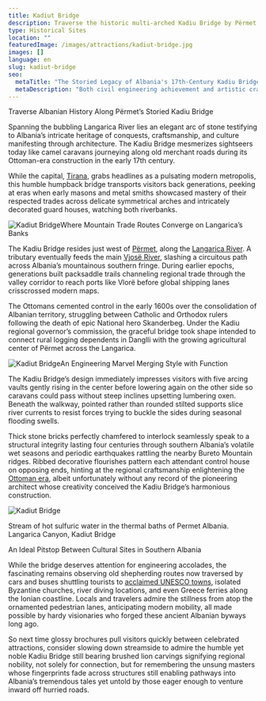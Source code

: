 ```yaml
---
title: Kadiut Bridge
description: Traverse the historic multi-arched Kadiu Bridge by Përmet displaying proud regional stonemasonry techniques that first connected logging villages across the Langarica River centuries before modern transportation infrastructure carved through Albania's southern mountains.
type: Historical Sites
location: ""
featuredImage: /images/attractions/kadiut-bridge.jpg
images: []
language: en
slug: kadiut-bridge
seo:
  metaTitle: "The Storied Legacy of Albania's 17th-Century Kadiu Bridge"
  metaDescription: "Both civil engineering achievement and artistic craftsmanship showcase the historic Kadiut Bridge with its Ottoman-era arches spanning the Langarica River."
---
```


Traverse Albanian History Along Përmet’s Storied Kadiu Bridge

Spanning the bubbling Langarica River lies an elegant arc of stone testifying to Albania’s intricate heritage of conquests, craftsmanship, and culture manifesting through architecture. The Kadiu Bridge mesmerizes sightseers today like camel caravans journeying along old merchant roads during its Ottoman-era construction in the early 17th century.

While the capital, [Tirana](https://albaniavisit.com/destinations/tirana/), grabs headlines as a pulsating modern metropolis, this humble humpback bridge transports visitors back generations, peeking at eras when early masons and metal smiths showcased mastery of their respected trades across delicate symmetrical arches and intricately decorated guard houses, watching both riverbanks.

![Kadiut Bridge](/images/attractions/Kadiut-Bridge-Permet.jpeg)Where Mountain Trade Routes Converge on Langarica’s Banks

The Kadiu Bridge resides just west of [Përmet](https://albaniavisit.com/destinations/permet/), along the [Langarica River](https://albaniavisit.com/attractions/langarica-river/). A tributary eventually feeds the main [Vjosë River](https://albaniavisit.com/attractions/vjosa-river/), slashing a circuitous path across Albania’s mountainous southern fringe. During earlier epochs, generations built packsaddle trails channeling regional trade through the valley corridor to reach ports like Vlorë before global shipping lanes crisscrossed modern maps.

The Ottomans cemented control in the early 1600s over the consolidation of Albanian territory, struggling between Catholic and Orthodox rulers following the death of epic National hero Skanderbeg. Under the Kadiu regional governor’s commission, the graceful bridge took shape intended to connect rural logging dependents in Danglli with the growing agricultural center of Përmet across the Langarica.

![Kadiut Bridge](/images/attractions/Kadiut-Bridge-Permet-1.jpeg)An Engineering Marvel Merging Style with Function

The Kadiu Bridge’s design immediately impresses visitors with five arcing vaults gently rising in the center before lowering again on the other side so caravans could pass without steep inclines upsetting lumbering oxen. Beneath the walkway, pointed rather than rounded stilted supports slice river currents to resist forces trying to buckle the sides during seasonal flooding swells.

Thick stone bricks perfectly chamfered to interlock seamlessly speak to a structural integrity lasting four centuries through southern Albania’s volatile wet seasons and periodic earthquakes rattling the nearby Bureto Mountain ridges. Ribbed decorative flourishes pattern each attendant control house on opposing ends, hinting at the regional craftsmanship enlightening the [Ottoman era](https://albaniavisit.com/albania-under-ottoman-rule/), albeit unfortunately without any record of the pioneering architect whose creativity conceived the Kadiu Bridge’s harmonious construction.

![Kadiut Bridge](/images/attractions/Permet-Albania.-Langarica-Canyon-Kadiut-Bridge.jpeg)

Stream of hot sulfuric water in the thermal baths of Permet Albania. Langarica Canyon, Kadiut Bridge

An Ideal Pitstop Between Cultural Sites in Southern Albania

While the bridge deserves attention for engineering accolades, the fascinating remains observing old shepherding routes now traversed by cars and buses shuttling tourists to [acclaimed UNESCO towns](https://albaniavisit.com/attractions/unesco-world-heritage-sites/), isolated Byzantine churches, river diving locations, and even Greece ferries along the Ionian coastline. Locals and travelers admire the stillness from atop the ornamented pedestrian lanes, anticipating modern mobility, all made possible by hardy visionaries who forged these ancient Albanian byways long ago.

So next time glossy brochures pull visitors quickly between celebrated attractions, consider slowing down streamside to admire the humble yet noble Kadiu Bridge still bearing brushed lion carvings signifying regional nobility, not solely for connection, but for remembering the unsung masters whose fingerprints fade across structures still enabling pathways into Albania’s tremendous tales yet untold by those eager enough to venture inward off hurried roads.

